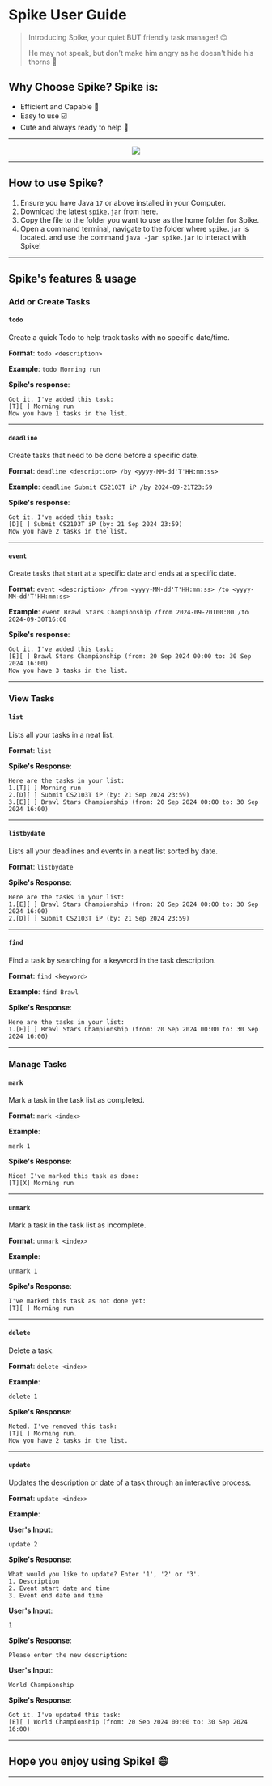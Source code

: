 # Spike User Guide

> Introducing Spike, your quiet BUT friendly task manager! :blush:
>
> He may not speak, but don't make him angry as he doesn't hide his thorns :cactus:

## Why Choose Spike? Spike is:
* Efficient and Capable :dash:
* Easy to use :ballot_box_with_check:
* Cute and always ready to help :hugs:

---

<p align="center">
  <img src="Ui.png" />
</p>

---
## How to use Spike?
1. Ensure you have Java `17` or above installed in your Computer.
2. Download the latest `spike.jar` from [here](https://github.com/seantham21/ip/releases).
3. Copy the file to the folder you want to use as the home folder for Spike.
4. Open a command terminal, navigate to the folder where `spike.jar` is located. and use the command
   `java -jar spike.jar` to interact with Spike!
---

## Spike's features & usage

### Add or Create Tasks
#### `todo`
Create a quick Todo to help track tasks with no specific date/time.

**Format**: `todo <description>`

**Example**: `todo Morning run`

**Spike's response**:
```
Got it. I've added this task:
[T][ ] Morning run
Now you have 1 tasks in the list.
```
---
#### `deadline`
Create tasks that need to be done before a specific date.

**Format**: `deadline <description> /by <yyyy-MM-dd'T'HH:mm:ss>`

**Example**: `deadline Submit CS2103T iP /by 2024-09-21T23:59`

**Spike's response**:
```
Got it. I've added this task:
[D][ ] Submit CS2103T iP (by: 21 Sep 2024 23:59)
Now you have 2 tasks in the list.
```
---
#### `event`
Create tasks that start at a specific date and ends at a specific date.

**Format**: `event <description> /from <yyyy-MM-dd'T'HH:mm:ss> /to <yyyy-MM-dd'T'HH:mm:ss>`

**Example**: `event Brawl Stars Championship /from 2024-09-20T00:00 /to 2024-09-30T16:00`

**Spike's response**:
```
Got it. I've added this task:
[E][ ] Brawl Stars Championship (from: 20 Sep 2024 00:00 to: 30 Sep 2024 16:00)
Now you have 3 tasks in the list.
```

---
### View Tasks
#### `list`
Lists all your tasks in a neat list.

**Format**: `list`

**Spike's Response**:
```
Here are the tasks in your list:
1.[T][ ] Morning run
2.[D][ ] Submit CS2103T iP (by: 21 Sep 2024 23:59)
3.[E][ ] Brawl Stars Championship (from: 20 Sep 2024 00:00 to: 30 Sep 2024 16:00)
```
---
#### `listbydate`
Lists all your deadlines and events in a neat list sorted by date.

**Format**: `listbydate`

**Spike's Response**:
```
Here are the tasks in your list:
1.[E][ ] Brawl Stars Championship (from: 20 Sep 2024 00:00 to: 30 Sep 2024 16:00)
2.[D][ ] Submit CS2103T iP (by: 21 Sep 2024 23:59)
```
---
#### `find`
Find a task by searching for a keyword in the task description.

**Format**: `find <keyword>`

**Example**: `find Brawl`

**Spike's Response**:
```
Here are the tasks in your list:
1.[E][ ] Brawl Stars Championship (from: 20 Sep 2024 00:00 to: 30 Sep 2024 16:00)
```

---
### Manage Tasks
#### `mark`
Mark a task in the task list as completed.

**Format**: `mark <index>`

**Example**:
```
mark 1
```
**Spike's Response**:
```
Nice! I've marked this task as done:
[T][X] Morning run
```
---
#### `unmark`
Mark a task in the task list as incomplete.

**Format**: `unmark <index>`

**Example**:
```
unmark 1
```
**Spike's Response**:
```
I've marked this task as not done yet:
[T][ ] Morning run
```
---
#### `delete`
Delete a task.

**Format**: `delete <index>`

**Example**:
```
delete 1
```

**Spike's Response**:
```
Noted. I've removed this task:
[T][ ] Morning run.
Now you have 2 tasks in the list.
```
---
#### `update`
Updates the description or date of a task through an interactive process.

**Format**: `update <index>`

**Example**:

**User's Input**:
```
update 2
```
**Spike's Response**:
```
What would you like to update? Enter '1', '2' or '3'.
1. Description     
2. Event start date and time
3. Event end date and time
```
**User's Input**:
```
1
```
**Spike's Response**:
```
Please enter the new description:
```
**User's Input**:
```
World Championship
```
**Spike's Response**:
```
Got it. I've updated this task:
[E][ ] World Championship (from: 20 Sep 2024 00:00 to: 30 Sep 2024 16:00)
```
---
## Hope you enjoy using Spike! :smile:

---
